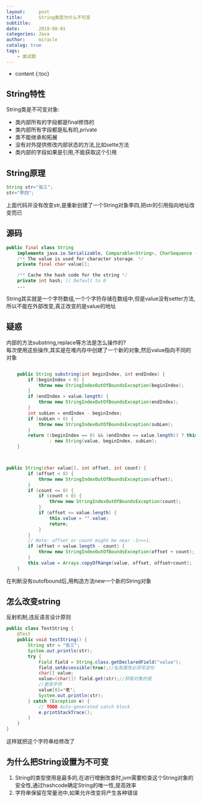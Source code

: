 ```yaml
---
layout:     post
title:      String类型为什么不可变
subtitle:   
date:       2019-08-01
categories: Java
author:     miracle
catalog: true
tags:
    - 面试题
---
```


* content
{:toc}


## String特性
String类是不可变对象:
* 类内部所有的字段都是final修饰的
* 类内部所有字段都是私有的,private
* 类不能继承和拓展
* 没有对外提供修改内部状态的方法,比如sette方法
* 类内部的字段如果是引用,不能获取这个引用


## String原理

```java
String str="张三";
str="李四";
```

上面代码并没有改变str,是重新创建了一个String对象李四,把str的引用指向地址改变而已

## 源码

```java
public final class String
    implements java.io.Serializable, Comparable<String>, CharSequence {
    /** The value is used for character storage. */
    private final char value[];

    /** Cache the hash code for the string */
    private int hash; // Default to 0
    ...
```

String其实就是一个字符数组,一个个字符存储在数组中,但是value没有setter方法,所以不能在外部改变,真正改变的是value的地址  

## 疑惑  
内部的方法substring,replace等方法是怎么操作的?  
每次使用这些操作,其实是在堆内存中创建了一个新的对象,然后value指向不同的对象

```java

    public String substring(int beginIndex, int endIndex) {
        if (beginIndex < 0) {
            throw new StringIndexOutOfBoundsException(beginIndex);
        }
        if (endIndex > value.length) {
            throw new StringIndexOutOfBoundsException(endIndex);
        }
        int subLen = endIndex - beginIndex;
        if (subLen < 0) {
            throw new StringIndexOutOfBoundsException(subLen);
        }
        return ((beginIndex == 0) && (endIndex == value.length)) ? this
                : new String(value, beginIndex, subLen);
    }



public String(char value[], int offset, int count) {
        if (offset < 0) {
            throw new StringIndexOutOfBoundsException(offset);
        }
        if (count <= 0) {
            if (count < 0) {
                throw new StringIndexOutOfBoundsException(count);
            }
            if (offset <= value.length) {
                this.value = "".value;
                return;
            }
        }
        // Note: offset or count might be near -1>>>1.
        if (offset > value.length - count) {
            throw new StringIndexOutOfBoundsException(offset + count);
        }
        this.value = Arrays.copyOfRange(value, offset, offset+count);
    }
```

在判断没有outofbound后,用构造方法new一个新的String对象

## 怎么改变string

反射机制,违反语言设计原则

```java
public class TestString {
	@Test
	public void testString() {
		String str = "张三";
		System.out.println(str);
		try {
			Field field = String.class.getDeclaredField("value");
			field.setAccessible(true);//私有属性必须写这句
			char[] value;
			value=(char[]) field.get(str);//获取对象的值
			//更改字符
			value[0]='老';
			System.out.println(str);
		} catch (Exception e) {
			// TODO Auto-generated catch block
			e.printStackTrace();
		}
	}
}
```  

这样就把这个字符串给修改了

## 为什么把String设置为不可变

1. String的类型使用是最多的,在进行增删改查时,jvm需要检查这个String对象的安全性,通过hashcode确定String的唯一性,提高效率
2. 字符串保留在常量池中,如果允许改变将产生各种错误

